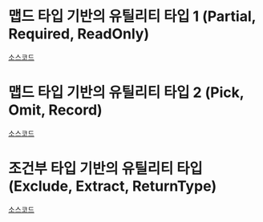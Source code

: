 # 맵드 타입 기반의 유틸리티 타입 1 (Partial, Required, ReadOnly)

[소스코드](./src/chapter1.ts)

# 맵드 타입 기반의 유틸리티 타입 2 (Pick, Omit, Record) 

[소스코드](./src/chapter2.ts)

# 조건부 타입 기반의 유틸리티 타입 (Exclude, Extract, ReturnType)

[소스코드](./src/chapter3.ts)
